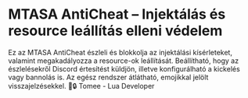 
# MTASA AntiCheat – Injektálás és resource leállítás elleni védelem

Ez az MTASA AntiCheat észleli és blokkolja az injektálási kísérleteket, valamint megakadályozza a resource-ok leállítását. Beállítható, hogy az észlelésekről Discord értesítést küldjön, illetve konfigurálható a kickelés vagy bannolás is. Az egész rendszer átlátható, emojikkal jelölt visszajelzésekkel. 🚀🔒
Tomee - Lua Developer

